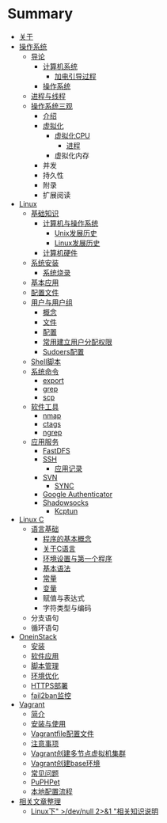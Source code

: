 # Summary

* [关于](README.md)
* [操作系统](cao-zuo-xi-tong.md)
  * [导论](cao-zuo-xi-tong/dao-lun.md)
    * [计算机系统](cao-zuo-xi-tong/dao-lun/ji-suan-ji-xi-tong-de-jie-gou.md)
      * [加电引导过程](cao-zuo-xi-tong/dao-lun/ji-suan-ji-xi-tong-de-jie-gou/jia-dian-yin-dao-guo-cheng.md)
    * [操作系统](cao-zuo-xi-tong/dao-lun/cao-zuo-xi-tong-de-jie-gou.md)
  * [进程与线程](cao-zuo-xi-tong/jin-cheng-yu-xian-cheng.md)
  * [操作系统三观](cao-zuo-xi-tong/cao-zuo-xi-tong-san-guan.md)
    * [介绍](cao-zuo-xi-tong/cao-zuo-xi-tong-san-guan/jie-shao.md)
    * [虚拟化](cao-zuo-xi-tong/cao-zuo-xi-tong-san-guan/xu-ni-hua.md)
      * [虚拟化CPU](cao-zuo-xi-tong/cao-zuo-xi-tong-san-guan/xu-ni-hua/xu-ni-hua-cpu.md)
        * [进程](cao-zuo-xi-tong/cao-zuo-xi-tong-san-guan/xu-ni-hua/xu-ni-hua-cpu/jin-cheng.md)
      * 虚拟化内存
    * 并发
    * 持久性
    * 附录
    * 扩展阅读
* [Linux](learning_linux.md)
  * [基础知识](learning_linux/ji-chu-zhi-shi.md)
    * [计算机与操作系统](learning_linux/ji-chu-zhi-shi/ji-suan-ji-cao-zuo-xi-tong.md)
      * [Unix发展历史](learning_linux/ji-chu-zhi-shi/ji-suan-ji-cao-zuo-xi-tong/unixfa-zhan-li-shi.md)
      * [Linux发展历史](learning_linux/ji-chu-zhi-shi/ji-suan-ji-cao-zuo-xi-tong/linuxfa-zhan-li-shi.md)
    * [计算机硬件](learning_linux/ji-chu-zhi-shi/ji-suan-ji-ying-jian.md)
  * [系统安装](learning_linux/xi-tong-an-zhuang.md)
    * [系统烧录](learning_linux/xi-tong-an-zhuang/xi-tong-shao-lu.md)
  * [基本应用](learning_linux/xi-tong-ji-ben-ying-yong.md)
  * [配置文件](learning_linux/pei-zhi-wen-jian.md)
  * [用户与用户组](learning_linux/yong-hu-yu-yong-hu-zu.md)
    * [概念](learning_linux/yong-hu-yu-yong-hu-zu/gai-nian.md)
    * [文件](learning_linux/yong-hu-yu-yong-hu-zu/wen-jian.md)
    * [配置](learning_linux/yong-hu-yu-yong-hu-zu/pei-zhi.md)
    * [常用建立用户分配权限](learning_linux/yong-hu-yu-yong-hu-zu/chang-yong-jian-li-yong-hu-fen-pei-quan-xian.md)
    * [Sudoers配置](learning_linux/yong-hu-yu-yong-hu-zu/sudoerspei-zhi.md)
  * [Shell脚本](learning_linux/shelljiao-ben.md)
  * [系统命令](learning_linux/xi-tong-ming-ling.md)
    * [export](learning_linux/xi-tong-ming-ling/export.md)
    * [grep](learning_linux/xi-tong-ming-ling/grep.md)
    * [scp](learning_linux/xi-tong-ming-ling/scp.md)
  * [软件工具](learning_linux/ruan-jian-gong-ju.md)
    * [nmap](learning_linux/ruan-jian-gong-ju/nmap.md)
    * [ctags](learning_linux/ruan-jian-gong-ju/ctags.md)
    * [ngrep](learning_linux/ruan-jian-gong-ju/ngrep.md)
  * [应用服务](learning_linux/ying-yong-fu-wu.md)
    * [FastDFS](learning_linux/ying-yong-fu-wu/fastdfs.md)
    * [SSH](learning_linux/ying-yong-fu-wu/ssh.md)
      * [应用记录](learning_linux/ying-yong-fu-wu/ssh/ying-yong-ji-lu.md)
    * [SVN](learning_linux/ying-yong-fu-wu/svn.md)
      * [SYNC](learning_linux/ying-yong-fu-wu/svn/sync.md)
    * [Google Authenticator](learning_linux/ying-yong-fu-wu/google-authenticator.md)
    * [Shadowsocks](learning_linux/ying-yong-fu-wu/shadowsocks.md)
      * [Kcptun](learning_linux/ying-yong-fu-wu/shadowsocks/kcptun.md)
* [Linux C](linux_c.md)
  * [语言基础](linux_c/yu-yan-ji-chu.md)
    * [程序的基本概念](linux_c/yu-yan-ji-chu/cheng-xu-de-ji-ben-gai-nian.md)
    * [关于C语言](linux_c/yu-yan-ji-chu/guan-yu-c-yu-yan.md)
    * [环境设置与第一个程序](linux_c/yu-yan-ji-chu/huan-jing-she-zhi-yu-di-yi-ge-cheng-xu.md)
    * [基本语法](linux_c/yu-yan-ji-chu/ji-ben-yu-fa.md)
    * [常量](linux_c/yu-yan-ji-chu/chang-liang.md)
    * [变量](linux_c/yu-yan-ji-chu/bian-liang.md)
    * 赋值与表达式
    * 字符类型与编码
  * 分支语句
  * 循环语句
* [OneinStack](oneinstack.md)
  * [安装](oninstack/anzhuang.md)
  * [软件应用](oninstack/yingyong.md)
  * [脚本管理](oninstack/jiaoben.md)
  * [环境优化](oninstack/youhua.md)
  * [HTTPS部署](oninstack/httpspei-zhi.md)
  * [fail2ban监控](oninstack/fail2banjian-kong.md)
* [Vagrant](vagrant.md)
  * [简介](vagrant/jian-jie.md)
  * [安装与使用](vagrant/an-zhuang-yu-shi-yong.md)
  * [Vagrantfile配置文件](vagrant/vagrantfilepei-zhi-wen-jian.md)
  * [注意事项](vagrant/zhu-yi-shi-xiang.md)
  * [Vagrant创建多节点虚拟机集群](vagrant/vagrantchuang-jian-duo-jie-dian-xu-ni-ji-ji-qun.md)
  * [Vagrant创建base环境](vagrant/vagrantchuang-jian-base-huan-jing.md)
  * [常见问题](vagrant/chang-jian-wen-ti.md)
  * [PuPHPet](vagrant/puphpet.md)
  * [本地配置流程](vagrant/ben-di-pei-zhi-liu-cheng.md)
* [相关文章整理](others.md)
  * [Linux下" &gt;/dev/null 2&gt;&1 "相关知识说明](others/linux4e0b22-dev-null-2-and-1-xiang-guan-zhi-shi-shuo-ming.md)

